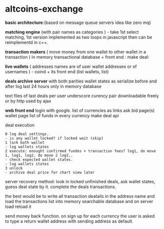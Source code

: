 altcoins-exchange
=================

**basic architecture**:(based on message queue servers idea like zero mq)

**matching engine** (with pair names as categories ) - take 1st select matching, 1st version implemented as two loops in javascript then can be reimplementd in c++. 

**transaction makers** ( move money from one wallet to other wallet in a transaction ) 
in memory transactional database +  front end : make deal:

**live wallets** ( addresses names are of user wallet addresses or of usernames ) - coind + its front end (list wallets, list)

**deals archive server** with both parities wallet states as serialize before and after
log last 24 hours only in memory database

text files of last deals per user underscore curency pair downloadable freely or by http used by ajax

**web front end**
login with google.
list of currencies as links
ask bid page(s)
wallet page list of funds in every currency
make deal api

deal execution
```text
0 log deal settings.
- is any wallet locked? if locked wait (skip)
1 lock both wallet
- log wallets states
2 execute: enought confirmed fundes + transaction fees? log1, do move 1, log1, log2, do move 2 log2,.
- check expected wallet states.
- log wallets states
3 unlock
- archive deal price for chart view later
```

server recovery method:
look in locked unfinished deals, ask wallet states, guess deal state by it. complete the deals transactions.

the best would be to write all transaction deatails in the address name
and load the transactions list into memory searchable database and on server load reload it

send money back function. 
on sign up for each currency the user is asked to type a return wallet address with sending address as default.

